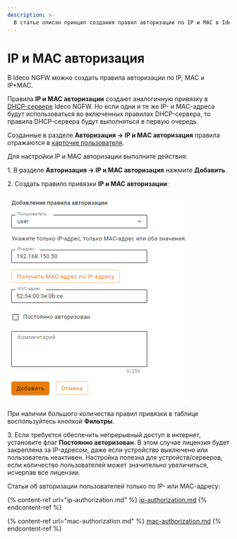 ```yaml
---
description: >-
  В статье описан принцип создания правил авторизации по IP и MAC в Ideco NGFW.
---
```


# IP и MAC авторизация

В Ideco NGFW можно создать правила авторизации по IP, MAC и IP+MAC. 

Правила **IP и MAC авторизации** создают аналогичную привязку в [DHCP-сервере](/settings/services/dhcp.md#nastroika-dhcp-servera-s-privyazkoi-ip-k-mac) Ideco NGFW. Но если одни и те же IP- и MAC-адреса будут использоваться во включенных правилах DHCP-сервера, то правила DHCP-сервера будут выполняться в первую очередь.

Созданные в разделе **Авторизация -> IP и MAC авторизация** правила отражаются в [карточке пользователя](/settings/users/user-tree/customization-of-users.md).

Для настройки IP и MAC авторизации выполните действия:

1\. В разделе **Авторизация -> IP и MAC авторизация** нажмите **Добавить**.

2\. Создать правило привязки **IP и MAC авторизации**:

![](/.gitbook/assets/authorization5.png)

При наличии большого количества правил привязки в таблице воспользуйтесь кнопкой **Фильтры**.

3\. Если требуется обеспечить непрерывный доступ в интернет, установите флаг **Постоянно авторизован**. В этом случае лицензия будет закреплена за IP-адресом, даже если устройство выключено или пользователь неактивен. Настройка полезна для устройств/серверов, если количество пользователей может значительно увеличиться, исчерпав все лицензии.

Статьи об авторизации пользователей только по IP- или MAC-адресу:

{% content-ref url="ip-authorization.md" %}
[ip-authorization.md](ip-authorization.md)
{% endcontent-ref %}

{% content-ref url="mac-authorization.md" %}
[mac-authorization.md](mac-authorization.md)
{% endcontent-ref %}